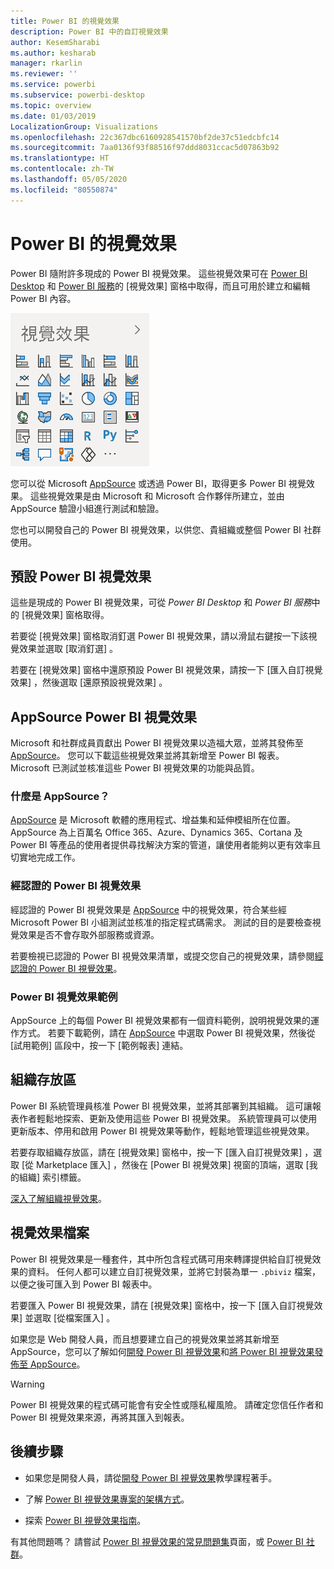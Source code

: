 ```yaml
---
title: Power BI 的視覺效果
description: Power BI 中的自訂視覺效果
author: KesemSharabi
ms.author: kesharab
manager: rkarlin
ms.reviewer: ''
ms.service: powerbi
ms.subservice: powerbi-desktop
ms.topic: overview
ms.date: 01/03/2019
LocalizationGroup: Visualizations
ms.openlocfilehash: 22c367dbc6160928541570bf2de37c51edcbfc14
ms.sourcegitcommit: 7aa0136f93f88516f97ddd8031ccac5d07863b92
ms.translationtype: HT
ms.contentlocale: zh-TW
ms.lasthandoff: 05/05/2020
ms.locfileid: "80550874"
---
```

# <a name="visuals-in-power-bi"></a>Power BI 的視覺效果

Power BI 隨附許多現成的 Power BI 視覺效果。 這些視覺效果可在 [Power BI Desktop](https://powerbi.microsoft.com/desktop/) 和 [Power BI 服務](https://app.powerbi.com)的 [視覺效果] 窗格中取得，而且可用於建立和編輯 Power BI 內容。

![視覺效果](media/power-bi-custom-visuals/power-bi-visualizations.png)

您可以從 Microsoft [AppSource](https://nam06.safelinks.protection.outlook.com/?url=https%3A%2F%2Fappsource.microsoft.com%2Fen-us%2Fmarketplace%2Fapps%3Fpage%3D1%26product%3Dpower-bi-visuals&data=02%7C01%7CKesem.Sharabi%40microsoft.com%7C6d9286afacb3468d4cde08d740b76694%7C72f988bf86f141af91ab2d7cd011db47%7C1%7C0%7C637049028749147718&sdata=igWm0e1vXdgGcbyvngQBrHQVAkahPnxPC1ZhUPntGI8%3D&reserved=0) 或透過 Power BI，取得更多 Power BI 視覺效果。 這些視覺效果是由 Microsoft 和 Microsoft 合作夥伴所建立，並由 AppSource 驗證小組進行測試和驗證。

您也可以開發自己的 Power BI 視覺效果，以供您、貴組織或整個 Power BI 社群使用。

## <a name="default-power-bi-visuals"></a>預設 Power BI 視覺效果

這些是現成的 Power BI 視覺效果，可從 *Power BI Desktop* 和 *Power BI 服務*中的 [視覺效果] 窗格取得。

若要從 [視覺效果] 窗格取消釘選 Power BI 視覺效果，請以滑鼠右鍵按一下該視覺效果並選取 [取消釘選]  。

若要在 [視覺效果] 窗格中還原預設 Power BI 視覺效果，請按一下 [匯入自訂視覺效果]  ，然後選取 [還原預設視覺效果]  。 

## <a name="appsource-power-bi-visuals"></a>AppSource Power BI 視覺效果

Microsoft 和社群成員貢獻出 Power BI 視覺效果以造福大眾，並將其發佈至 [AppSource](https://appsource.microsoft.com/marketplace/apps?product=power-bi-visuals)。 您可以下載這些視覺效果並將其新增至 Power BI 報表。 Microsoft 已測試並核准這些 Power BI 視覺效果的功能與品質。

### <a name="what-is-appsource"></a>什麼是 AppSource？

[AppSource](https://appsource.microsoft.com/marketplace/apps?product=power-bi-visuals) 是 Microsoft 軟體的應用程式、增益集和延伸模組所在位置。 AppSource 為上百萬名 Office 365、Azure、Dynamics 365、Cortana 及 Power BI 等產品的使用者提供尋找解決方案的管道，讓使用者能夠以更有效率且切實地完成工作。

### <a name="certified-power-bi-visuals"></a>經認證的 Power BI 視覺效果

經認證的 Power BI 視覺效果是 [AppSource](https://nam06.safelinks.protection.outlook.com/?url=https%3A%2F%2Fappsource.microsoft.com%2Fen-us%2Fmarketplace%2Fapps%3Fpage%3D1%26product%3Dpower-bi-visuals&data=02%7C01%7CKesem.Sharabi%40microsoft.com%7C6d9286afacb3468d4cde08d740b76694%7C72f988bf86f141af91ab2d7cd011db47%7C1%7C0%7C637049028749147718&sdata=igWm0e1vXdgGcbyvngQBrHQVAkahPnxPC1ZhUPntGI8%3D&reserved=0) 中的視覺效果，符合某些經 Microsoft Power BI 小組測試並核准的指定程式碼需求。 測試的目的是要檢查視覺效果是否不會存取外部服務或資源。

若要檢視已認證的 Power BI 視覺效果清單，或提交您自己的視覺效果，請參閱[經認證的 Power BI 視覺效果](power-bi-custom-visuals-certified.md)。

### <a name="samples-for-power-bi-visuals"></a>Power BI 視覺效果範例

AppSource 上的每個 Power BI 視覺效果都有一個資料範例，說明視覺效果的運作方式。 若要下載範例，請在 [AppSource](https://nam06.safelinks.protection.outlook.com/?url=https%3A%2F%2Fappsource.microsoft.com%2Fen-us%2Fmarketplace%2Fapps%3Fpage%3D1%26product%3Dpower-bi-visuals&data=02%7C01%7CKesem.Sharabi%40microsoft.com%7C6d9286afacb3468d4cde08d740b76694%7C72f988bf86f141af91ab2d7cd011db47%7C1%7C0%7C637049028749147718&sdata=igWm0e1vXdgGcbyvngQBrHQVAkahPnxPC1ZhUPntGI8%3D&reserved=0) 中選取 Power BI 視覺效果，然後從 [試用範例]  區段中，按一下 [範例報表]  連結。

## <a name="organizational-store"></a>組織存放區

Power BI 系統管理員核准 Power BI 視覺效果，並將其部署到其組織。 這可讓報表作者輕鬆地探索、更新及使用這些 Power BI 視覺效果。 系統管理員可以使用更新版本、停用和啟用 Power BI 視覺效果等動作，輕鬆地管理這些視覺效果。

若要存取組織存放區，請在 [視覺效果]  窗格中，按一下 [匯入自訂視覺效果]  ，選取 [從 Marketplace 匯入]  ，然後在 [Power BI 視覺效果]  視窗的頂端，選取 [我的組織]  索引標籤。

[深入了解組織視覺效果](power-bi-custom-visuals-organization.md)。

## <a name="visual-files"></a>視覺效果檔案

Power BI 視覺效果是一種套件，其中所包含程式碼可用來轉譯提供給自訂視覺效果的資料。 任何人都可以建立自訂視覺效果，並將它封裝為單一 `.pbiviz` 檔案，以便之後可匯入到 Power BI 報表中。

若要匯入 Power BI 視覺效果，請在 [視覺效果]  窗格中，按一下 [匯入自訂視覺效果]  並選取 [從檔案匯入]  。

如果您是 Web 開發人員，而且想要建立自己的視覺效果並將其新增至 AppSource，您可以了解如何[開發 Power BI 視覺效果](custom-visual-develop-tutorial.md)和[將 Power BI 視覺效果發佈至 AppSource](office-store.md)。

> [!WARNING]
> Power BI 視覺效果的程式碼可能會有安全性或隱私權風險。 請確定您信任作者和 Power BI 視覺效果來源，再將其匯入到報表。

## <a name="next-steps"></a>後續步驟

* 如果您是開發人員，請從[開發 Power BI 視覺效果](custom-visual-develop-tutorial.md)教學課程著手。

* 了解 [Power BI 視覺效果專案的架構方式](visual-project-structure.md)。

* 探索 [Power BI 視覺效果指南](guidelines-powerbi-visuals.md)。

有其他問題嗎？ 請嘗試 [Power BI 視覺效果的常見問題集](power-bi-custom-visuals-faq.md)頁面，或 [Power BI 社群](https://community.powerbi.com/)。